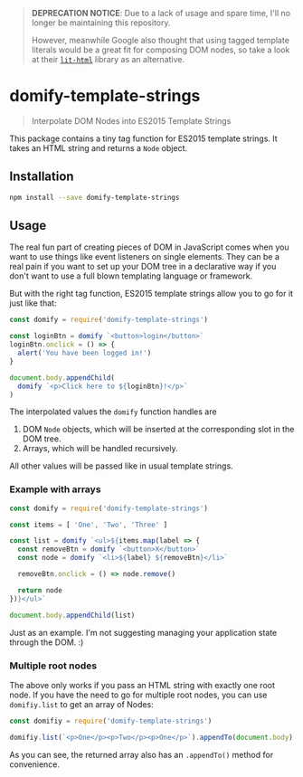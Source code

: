 > **DEPRECATION NOTICE**: Due to a lack of usage and spare time, I'll no longer be maintaining this repository.
> 
> However, meanwhile Google also thought that using tagged template literals would be a great fit for composing DOM nodes, so take a look at their [`lit-html`](https://github.com/Polymer/lit-html) library as an alternative.

# domify-template-strings

> Interpolate DOM Nodes into ES2015 Template Strings

This package contains a tiny tag function for ES2015 template strings. It takes an HTML string and returns a `Node` object.

## Installation
```bash
npm install --save domify-template-strings
```

## Usage
The real fun part of creating pieces of DOM in JavaScript comes when you want to use things like event listeners on single elements. They can be a real pain if you want to set up your DOM tree in a declarative way if you don't want to use a full blown templating language or framework.

But with the right tag function, ES2015 template strings allow you to go for it just like that:

```javascript
const domify = require('domify-template-strings')

const loginBtn = domify `<button>login</button>`
loginBtn.onclick = () => {
  alert('You have been logged in!')
}

document.body.appendChild(
  domify `<p>Click here to ${loginBtn}!</p>`
)
```

The interpolated values the `domify` function handles are

1. DOM `Node` objects, which will be inserted at the corresponding slot in the DOM tree.
2. Arrays, which will be handled recursively.

All other values will be passed like in usual template strings.

### Example with arrays

```javascript
const domify = require('domify-template-strings')

const items = [ 'One', 'Two', 'Three' ]

const list = domify `<ul>${items.map(label => {
  const removeBtn = domify `<button>X</button>`
  const node = domify `<li>${label} ${removeBtn}</li>`

  removeBtn.onclick = () => node.remove()

  return node
})}</ul>`

document.body.appendChild(list)
```

Just as an example. I'm not suggesting managing your application state through the DOM. :)

### Multiple root nodes

The above only works if you pass an HTML string with exactly one root node. If you have the need to go for multiple root nodes, you can use `domifiy.list` to get an array of Nodes:

```javascript
const domifiy = require('domify-template-strings')

domifiy.list(`<p>One</p><p>Two</p><p>One</p>`).appendTo(document.body)
```

As you can see, the returned array also has an `.appendTo()` method for convenience.